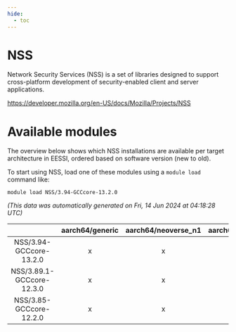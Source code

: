 ```yaml
---
hide:
  - toc
---
```


NSS
===


Network Security Services (NSS) is a set of libraries designed to support cross-platform development of security-enabled client and server applications.

https://developer.mozilla.org/en-US/docs/Mozilla/Projects/NSS
# Available modules


The overview below shows which NSS installations are available per target architecture in EESSI, ordered based on software version (new to old).

To start using NSS, load one of these modules using a `module load` command like:

```shell
module load NSS/3.94-GCCcore-13.2.0
```

*(This data was automatically generated on Fri, 14 Jun 2024 at 04:18:28 UTC)*  

| |aarch64/generic|aarch64/neoverse_n1|aarch64/neoverse_v1|x86_64/generic|x86_64/amd/zen2|x86_64/amd/zen3|x86_64/intel/haswell|x86_64/intel/skylake_avx512|
| :---: | :---: | :---: | :---: | :---: | :---: | :---: | :---: | :---: |
|NSS/3.94-GCCcore-13.2.0|x|x|x|x|x|x|x|x|
|NSS/3.89.1-GCCcore-12.3.0|x|x|x|x|x|x|x|x|
|NSS/3.85-GCCcore-12.2.0|x|x|x|x|x|x|x|x|
